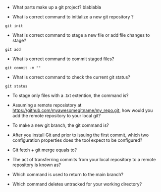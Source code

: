 - What parts make up a git project? blablabla

- What is correct command to initialize a new git repository ?

`git init`

- What is correct command to stage a new file or add file changes to stage?

`git add`

- What is correct command to commit staged files?

`git commit -m ""`

- What is correct command to check the current git status?

`git status`

- To stage only files with a .txt extention, the command is?

- Assuming a remote reposistory at https://github.com/myawesomegitname/my_repo.git, how would you add the remote repository to your local git?

- To make a new git branch, the git command is?

- After you install Git and prior to issuing the first commit, which two configuration properties does the tool expect to be configured?

- Git fetch + git merge equals to?

- The act of transferring commits from your local repository to a remote repository is known as?

- Which command is used to return to the main branch?

- Which command deletes untracked for your working directory?
